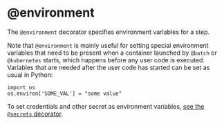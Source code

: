 # @environment

The `@environment` decorator specifies environment variables for a step.

Note that `@environment` is mainly useful for setting special environment variables that need to be present when a container launched by `@batch` or `@kubernetes` starts, which happens before any user code is executed. Variables that are needed after the user code has started can be set as usual in Python:
```
import os
os.environ['SOME_VAL'] = "some value"
```

To set credentials and other secret as environment variables, [see the `@secrets` decorator](/api/step-decorators/secrets).

<!-- WARNING: THIS FILE WAS AUTOGENERATED! DO NOT EDIT! Instead, edit the notebook w/the location & name as this file. -->


<DocSection type="decorator" name="environment" module="metaflow" show_import="True" heading_level="3" link="https://github.com/Netflix/metaflow/tree/master/metaflow/plugins/environment_decorator.py#L4">
<SigArgSection>
<SigArg name="..." />
</SigArgSection>
<Description summary="Specifies environment variables to be set prior to the execution of a step." />
<ParamSection name="Parameters">
	<Parameter name="vars" type="Dict[str, str], default {}" desc="Dictionary of environment variables to set." />
</ParamSection>
</DocSection>

